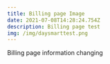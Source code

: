 ```yaml
---
title: Billing page Image
date: 2021-07-08T14:28:24.754Z
description: Billing page test
img: /img/daysmarttest.png
---
```

Billing page information changing
